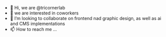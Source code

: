 - 👋 Hi, we are @tricornerlab
- 👀 we are interested in coworkers
- 💞️ I’m looking to collaborate on frontend nad graphic design, as well as ai and CMS implementations
- 📫 How to reach me ...

<!---
tricornerlab/tricornerlab is a ✨ special ✨ repository because its `README.md` (this file) appears on your GitHub profile.
You can click the Preview link to take a look at your changes.
--->
